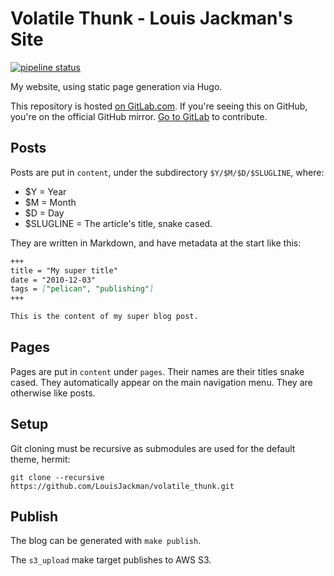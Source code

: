 # Volatile Thunk - Louis Jackman's Site

[![pipeline status](https://gitlab.com/louis.jackman/volatile_thunk/badges/master/pipeline.svg)](https://gitlab.com/louis.jackman/volatile_thunk/-/commits/master)

My website, using static page generation via Hugo.

This repository is hosted [on
GitLab.com](https://gitlab.com/louis.jackman/volatile_thunk). If you're
seeing this on GitHub, you're on the official GitHub mirror. [Go to
GitLab](https://gitlab.com/louis.jackman/volatile_thunk) to contribute.

## Posts

Posts are put in `content`, under the subdirectory `$Y/$M/$D/$SLUGLINE`, where:

* $Y = Year
* $M = Month
* $D = Day
* $SLUGLINE = The article's title, snake cased.

They are written in Markdown, and have metadata at the start like this:

```markdown
+++
title = "My super title"
date = "2010-12-03"
tags = ["pelican", "publishing"]
+++

This is the content of my super blog post.
```

## Pages

Pages are put in `content` under `pages`. Their names are their titles snake
cased. They automatically appear on the main navigation menu. They are otherwise
like posts.

## Setup

Git cloning must be recursive as submodules are used for the default theme,
hermit:
```shell
git clone --recursive https://github.com/LouisJackman/volatile_thunk.git
```

## Publish

The blog can be generated with `make publish`.

The `s3_upload` make target publishes to AWS S3.


